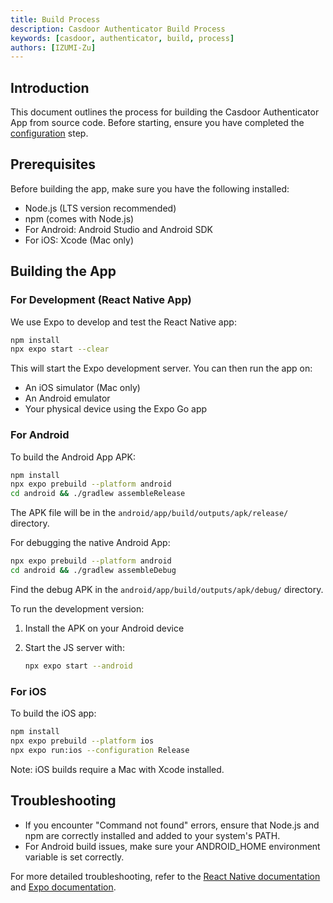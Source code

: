 ```yaml
---
title: Build Process
description: Casdoor Authenticator Build Process
keywords: [casdoor, authenticator, build, process]
authors: [IZUMI-Zu]
---
```


## Introduction

This document outlines the process for building the Casdoor Authenticator App from source code. Before starting, ensure you have completed the [configuration](/docs/build/configuration) step.

## Prerequisites

Before building the app, make sure you have the following installed:

- Node.js (LTS version recommended)
- npm (comes with Node.js)
- For Android: Android Studio and Android SDK
- For iOS: Xcode (Mac only)

## Building the App

### For Development (React Native App)

We use Expo to develop and test the React Native app:

```bash
npm install
npx expo start --clear
```

This will start the Expo development server. You can then run the app on:

- An iOS simulator (Mac only)
- An Android emulator
- Your physical device using the Expo Go app

### For Android

To build the Android App APK:

```bash
npm install
npx expo prebuild --platform android
cd android && ./gradlew assembleRelease
```

The APK file will be in the `android/app/build/outputs/apk/release/` directory.

For debugging the native Android App:

```bash
npx expo prebuild --platform android
cd android && ./gradlew assembleDebug
```

Find the debug APK in the `android/app/build/outputs/apk/debug/` directory.

To run the development version:

1. Install the APK on your Android device
2. Start the JS server with:

   ```bash
   npx expo start --android
   ```

### For iOS

To build the iOS app:

```bash
npm install
npx expo prebuild --platform ios
npx expo run:ios --configuration Release
```

Note: iOS builds require a Mac with Xcode installed.

## Troubleshooting

- If you encounter "Command not found" errors, ensure that Node.js and npm are correctly installed and added to your system's PATH.
- For Android build issues, make sure your ANDROID_HOME environment variable is set correctly.

For more detailed troubleshooting, refer to the [React Native documentation](https://reactnative.dev/docs/troubleshooting) and [Expo documentation](https://docs.expo.dev/guides/adopting-prebuild/#prebuild).
